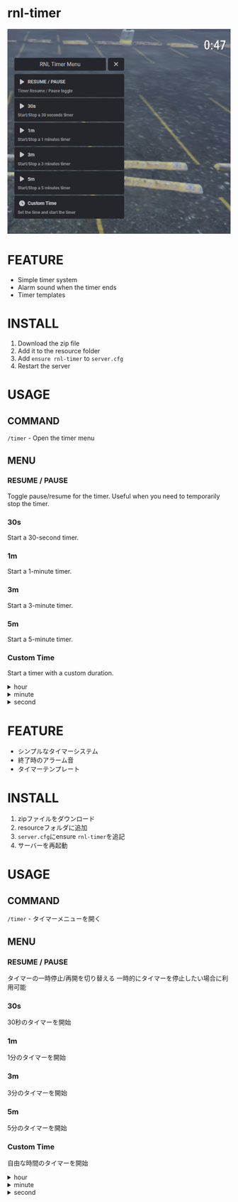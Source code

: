 # rnl-timer
![](screenshot.png)
# FEATURE
- Simple timer system
- Alarm sound when the timer ends
- Timer templates
# INSTALL
1. Download the zip file
2. Add it to the resource folder
3. Add `ensure rnl-timer` to `server.cfg`
4. Restart the server
# USAGE
## COMMAND
`/timer` - Open the timer menu
## MENU
### RESUME / PAUSE
Toggle pause/resume for the timer.
Useful when you need to temporarily stop the timer.
### 30s
Start a 30-second timer.
### 1m
Start a 1-minute timer.
### 3m
Start a 3-minute timer.
### 5m
Start a 5-minute timer.
### Custom Time
Start a timer with a custom duration.
<details><summary>hour</summary>
Set the "hour" unit (optional).
</details>
<details><summary>minute</summary>
Set the "minute" unit (optional).
</details>
<details><summary>second</summary>
Set the "second" unit (must be 1 or higher).
</details>


# FEATURE
- シンプルなタイマーシステム
- 終了時のアラーム音
- タイマーテンプレート
# INSTALL
1. zipファイルをダウンロード
2. resourceフォルダに追加
3. `server.cfg`にensure `rnl-timer`を追記
4. サーバーを再起動
# USAGE
## COMMAND
`/timer` - タイマーメニューを開く
## MENU
### RESUME / PAUSE
タイマーの一時停止/再開を切り替える
一時的にタイマーを停止したい場合に利用可能
### 30s
30秒のタイマーを開始
### 1m
1分のタイマーを開始
### 3m
3分のタイマーを開始
### 5m
5分のタイマーを開始
### Custom Time
自由な時間のタイマーを開始
<details><summary>hour</summary>
"時"単位を設定
無くても可
</details>
<details><summary>minute</summary>
"分"単位を設定
無くても可
</details>
<details><summary>second</summary>
"秒"単位を設定
1以上指定必須
</details>
